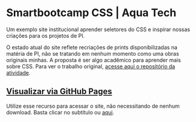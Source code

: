 # Smartbootcamp CSS | Aqua Tech

Um exemplo site institucional aprender seletores do CSS e inspirar nossas criações para os projetos de PI.

O estado atual do site reflete recriações de prints disponibilizadas na matéria de PI, não se tratando em nenhum momento como uma obras originais minhas. A proposta é ser algo acadêmico para aprender mais sobre CSS. Para ver o trabalho original, [acesse aqui o repositório da atividade](https://github.com/SPTech-Atividades-de-PI/aquatech-somente-html).

## [Visualizar via GitHub Pages](https://kai-nix.github.io/smartbootcamp-aquatech/public/)

Utilize esse recurso para acessar o site, não necessitando de nenhum download. Basta clicar no subtítulo ou [aqui](https://kai-nix.github.io/smartbootcamp-aquatech/public/).
